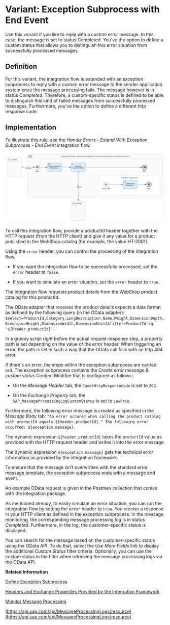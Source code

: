 <!-- loio5f7b1c7c00f54339bc039ecd3c398a32 -->

# Variant: Exception Subprocess with End Event

Use this variant if you like to reply with a custom error message. In this case, the message is set to status Completed. You've the option to define a custom status that allows you to distinguish this error situation from successfully processed messages.



<a name="loio5f7b1c7c00f54339bc039ecd3c398a32__section_mkb_snx_ljb"/>

## Definition

For this variant, the integration flow is extended with an exception subprocess to reply with a custom error message to the sender application system once the message processing fails. The message however is in status *Completed*. Therefore, a custom-specific status is defined to be able to distinguish this kind of failed messages from successfully processed messages. Furthermore, you've the option to define a different http response code.



<a name="loio5f7b1c7c00f54339bc039ecd3c398a32__section_bf1_nfp_qnb"/>

## Implementation

To illustrate this rule, see the *Handle Errors - Extend With Exception Subprocess - End Event* integration flow.

![](images/Design_Guideline_Exception_78d0fa0.png)

To call this integration flow, provide a productId header together with the HTTP request \(from the HTTP client\) and give it any value for a product published in the WebShop catalog \(for example, the value HT-2001\).

Using the `error` header, you can control the processing of the integration flow.

-   If you want the integration flow to be successfully processed, set the `error` header to `false`.

-   If you want to simulate an error situation, set the `error` header to `true`.


The integration flow requests product details from the WebShop product catalog for this productId.

The OData adapter that receives the product details expects a data format as defined by the following query \(in the OData adapter\): `$select=ProductId,Category,LongDescription,Name,Weight,DimensionDepth,DimensionHeight,DimensionWidth,DimensionUnit&$filter=ProductId eq '${header.productId}'`.

In a groovy script right before the actual request-response step, a property path is set depending on the value of the error header. When triggering an error, the path is set in such a way that the OData call fails with an http 404 error.

If there's an error, the steps within the exception subprocess are carried out. The exception subprocess contains the *Create error message & custom status* Content Modifier that is configured as follows:

-   On the *Message Header* tab, the `CamelHttpResponseCode` is set to `202`.

-   On the *Exchange Property* tab, the `SAP_MessageProcessingLogCustomStatus` is set to `LowPrio`.


Furthermore, the following error message is created as specified in the *Message Body* tab: `"An error occured when calling the product catalog with productId equals ${header.productId}." The following error occurred: ${exception.message}`.

The dynamic expression `${header.productId}` takes the `productId` value as provided with the HTTP request header and writes it into the error message.

The dynamic expression `${exception.message}` gets the technical error information as provided by the integration framework.

To ensure that the message isn’t overwritten with the standard error message template, the exception subprocess ends with a message end event.

An example OData request is given in the Postman collection that comes with the integration package.

As mentioned already, to easily simulate an error situation, you can run the integration flow by setting the `error` header to `true`. You receive a response in your HTTP client as defined in the exception subprocess. In the message monitoring, the corresponding message processing log is in status *Completed*. Furthermore, in the log, the customer-specific status is displayed.

You can search for the message based on the customer-specific status using the OData API. To do that, select the *Use More Fields* link to display the additional *Custom Status* filter criteria. Optionally, you can use the custom status in the filter when retrieving the message processing logs via the OData API.

**Related Information**  


[Define Exception Subprocess](define-exception-subprocess-690e078.md "")

[Headers and Exchange Properties Provided by the Integration Framework](headers-and-exchange-properties-provided-by-the-integration-framework-d0fcb09.md "")

[Monitor Message Processing](monitor-message-processing-314df3f.md "The message monitor provides an overview of the messages processed on a tenant and allows you to display the details for individual messages.")

[https://api.sap.com/api/MessageProcessingLogs/resource](https://api.sap.com/api/MessageProcessingLogs/resource)

